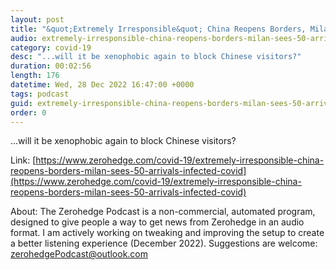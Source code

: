 ```yaml
---
layout: post
title: "&quot;Extremely Irresponsible&quot; China Reopens Borders, Milan Sees 50% Of Arrivals Infected With COVID"
audio: extremely-irresponsible-china-reopens-borders-milan-sees-50-arrivals-infected-covid-0
category: covid-19
desc: "...will it be xenophobic again to block Chinese visitors?"
duration: 00:02:56
length: 176
datetime: Wed, 28 Dec 2022 16:47:00 +0000
tags: podcast
guid: extremely-irresponsible-china-reopens-borders-milan-sees-50-arrivals-infected-covid-0
order: 0
---
```

...will it be xenophobic again to block Chinese visitors?

Link: [https://www.zerohedge.com/covid-19/extremely-irresponsible-china-reopens-borders-milan-sees-50-arrivals-infected-covid](https://www.zerohedge.com/covid-19/extremely-irresponsible-china-reopens-borders-milan-sees-50-arrivals-infected-covid)

About: The Zerohedge Podcast is a non-commercial, automated program, designed to give people a way to get news from Zerohedge in an audio format.  I am actively working on tweaking and improving the setup to create a better listening experience (December 2022).  Suggestions are welcome: [zerohedgePodcast@outlook.com](mailto:zerohedgePodcast@outlook.com)